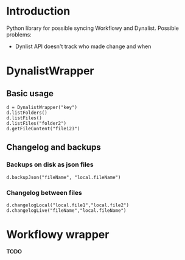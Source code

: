 # Introduction

Python library for possible syncing Workflowy and Dynalist.
Possible problems:
* Dynlist API doesn't track who made change and when


# DynalistWrapper

## Basic usage

```
d = DynalistWrapper("key")
d.listFolders()
d.listFiles()
d.listFiles("folder2")
d.getFileContent("file123")
```

## Changelog and backups

### Backups on disk as json files

```
d.backupJson("fileName", "local.fileName")
```

### Changelog between files

```
d.changelogLocal("local.file1","local.file2")
d.changelogLive("fileName","local.fileName")
```

# Workflowy wrapper

**TODO**